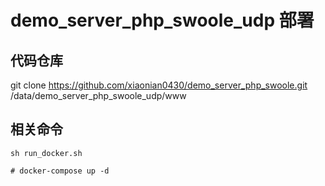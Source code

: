 # demo_server_php_swoole_udp 部署

## 代码仓库

git clone https://github.com/xiaonian0430/demo_server_php_swoole.git /data/demo_server_php_swoole_udp/www



## 相关命令
```
sh run_docker.sh

# docker-compose up -d
```


